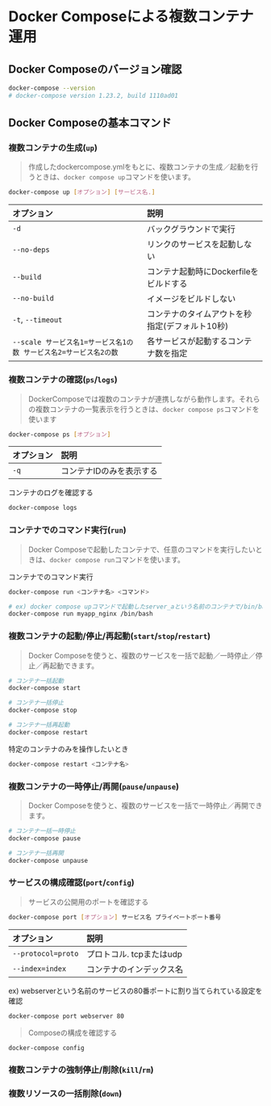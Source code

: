 # Docker Composeによる複数コンテナ運用

## Docker Composeのバージョン確認
```bash
docker-compose --version
# docker-compose version 1.23.2, build 1110ad01
```

## Docker Composeの基本コマンド

### 複数コンテナの生成(`up`)
> 作成したdockercompose.ymlをもとに、複数コンテナの生成／起動を行うときは、`docker compose up`コマンドを使います。

```bash
docker-compose up [オプション] [サービス名.]
```

| オプション | 説明 |
|:----------|:-----|
| `-d` | バックグラウンドで実行 |
| `--no-deps` | リンクのサービスを起動しない |
| `--build` | コンテナ起動時にDockerfileをビルドする |
| `--no-build` | イメージをビルドしない |
| `-t`, `--timeout` | コンテナのタイムアウトを秒指定(デフォルト10秒) |
| `--scale サービス名1=サービス名1の数 サービス名2=サービス名2の数` | 各サービスが起動するコンテナ数を指定 |

### 複数コンテナの確認(`ps`/`logs`)
> DockerComposeでは複数のコンテナが連携しながら動作します。それらの複数コンテナの一覧表示を行うときは、`docker compose ps`コマンドを使います

```bash
docker-compose ps [オプション]
```

| オプション | 説明 |
|:----------|:-----|
| `-q` | コンテナIDのみを表示する |


コンテナのログを確認する
```bash
docker-compose logs
```

### コンテナでのコマンド実行(`run`)
> Docker Composeで起動したコンテナで、任意のコマンドを実行したいときは、`docker compose run`コマンドを使います。

コンテナでのコマンド実行
```bash
docker-compose run <コンテナ名> <コマンド>

# ex) docker compose upコマンドで起動したserver_aという名前のコンテナで/bin/bashを実行する例
docker-compose run myapp_nginx /bin/bash
```

### 複数コンテナの起動/停止/再起動(`start`/`stop`/`restart`)
> Docker Composeを使うと、複数のサービスを一括で起動／一時停止／停止／再起動できます。

```bash
# コンテナ一括起動
docker-compose start

# コンテナ一括停止
docker-compose stop

# コンテナ一括再起動
docker-compose restart
```

特定のコンテナのみを操作したいとき
```bash
docker-compose restart <コンテナ名>
```

### 複数コンテナの一時停止/再開(`pause`/`unpause`)
> Docker Composeを使うと、複数のサービスを一括で一時停止／再開できます。

```bash
# コンテナ一括一時停止
docker-compose pause

# コンテナ一括再開
docker-compose unpause
```

### サービスの構成確認(`port`/`config`)
> サービスの公開用のポートを確認する

```bash
docker-compose port [オプション] サービス名 プライベートポート番号
```

| オプション | 説明 |
|:----------|:-----|
| `--protocol=proto` | プロトコル. tcpまたはudp |
| `--index=index` | コンテナのインデックス名 |

ex) webserverという名前のサービスの80番ポートに割り当てられている設定を確認
```bash
docker-compose port webserver 80
```

> Composeの構成を確認する
```bash
docker-compose config
```

### 複数コンテナの強制停止/削除(`kill`/`rm`)


### 複数リソースの一括削除(`down`)


